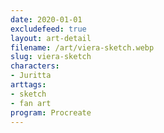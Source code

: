 ```yaml
---
date: 2020-01-01
excludefeed: true
layout: art-detail
filename: /art/viera-sketch.webp
slug: viera-sketch
characters:
- Juritta
arttags:
- sketch
- fan art
program: Procreate
---
```

